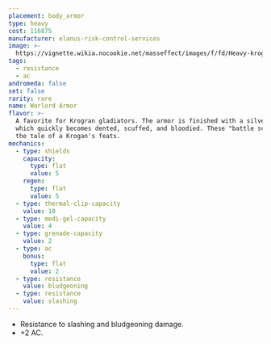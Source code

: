 ```yaml
---
placement: body_armor
type: heavy
cost: 116875
manufacturer: elanus-risk-control-services
image: >-
  https://vignette.wikia.nocookie.net/masseffect/images/f/fd/Heavy-krogan-Warlord.png/revision/latest/scale-to-width-down/80?cb=20100209091717
tags:
  - resistance
  - ac
andromeda: false
set: false
rarity: rare
name: Warlord Armor
flavor: >-
  A favorite for Krogran gladiators. The armor is finished with a silver polish,
  which quickly becomes dented, scuffed, and bloodied. These "battle scars" tell
  the tale of a Krogan's feats.
mechanics:
  - type: shields
    capacity:
      type: flat
      value: 5
    regen:
      type: flat
      value: 5
  - type: thermal-clip-capacity
    value: 10
  - type: medi-gel-capacity
    value: 4
  - type: grenade-capacity
    value: 2
  - type: ac
    bonus:
      type: flat
      value: 2
  - type: resistance
    value: bludgeoning
  - type: resistance
    value: slashing
---
```

- Resistance to slashing and bludgeoning damage.
- +2 AC.
